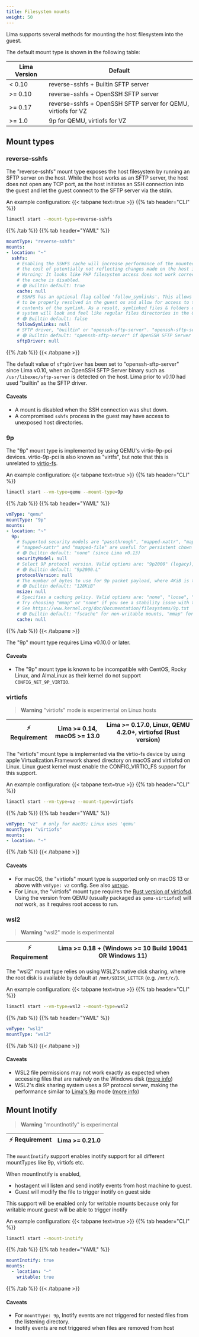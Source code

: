 ```yaml
---
title: Filesystem mounts
weight: 50
---
```


Lima supports several methods for mounting the host filesystem into the guest.

The default mount type is shown in the following table:

| Lima Version | Default                                                       |
| ------------ | ------------------------------------------------------------- |
| < 0.10       | reverse-sshfs + Builtin SFTP server                           |
| >= 0.10      | reverse-sshfs + OpenSSH SFTP server                           |
| >= 0.17      | reverse-sshfs + OpenSSH SFTP server for QEMU, virtiofs for VZ |
| >= 1.0       | 9p for QEMU, virtiofs for VZ                                  |

## Mount types

### reverse-sshfs
The "reverse-sshfs" mount type exposes the host filesystem by running an SFTP server on the host.
While the host works as an SFTP server, the host does not open any TCP port,
as the host initiates an SSH connection into the guest and let the guest connect to the SFTP server via the stdin.

An example configuration:
{{< tabpane text=true >}}
{{% tab header="CLI" %}}
```bash
limactl start --mount-type=reverse-sshfs
```
{{% /tab %}}
{{% tab header="YAML" %}}
```yaml
mountType: "reverse-sshfs"
mounts:
- location: "~"
  sshfs:
    # Enabling the SSHFS cache will increase performance of the mounted filesystem, at
    # the cost of potentially not reflecting changes made on the host in a timely manner.
    # Warning: It looks like PHP filesystem access does not work correctly when
    # the cache is disabled.
    # 🟢 Builtin default: true
    cache: null
    # SSHFS has an optional flag called 'follow_symlinks'. This allows mounts
    # to be properly resolved in the guest os and allow for access to the
    # contents of the symlink. As a result, symlinked files & folders on the Host
    # system will look and feel like regular files directories in the Guest OS.
    # 🟢 Builtin default: false
    followSymlinks: null
    # SFTP driver, "builtin" or "openssh-sftp-server". "openssh-sftp-server" is recommended.
    # 🟢 Builtin default: "openssh-sftp-server" if OpenSSH SFTP Server binary is found, otherwise "builtin"
    sftpDriver: null
```
{{% /tab %}}
{{< /tabpane >}}

The default value of `sftpDriver` has been set to "openssh-sftp-server" since Lima v0.10, when an OpenSSH SFTP Server binary
such as `/usr/libexec/sftp-server` is detected on the host.
Lima prior to v0.10 had used "builtin" as the SFTP driver.

#### Caveats
- A mount is disabled when the SSH connection was shut down.
- A compromised `sshfs` process in the guest may have access to unexposed host directories.

### 9p

The "9p" mount type is implemented by using QEMU's virtio-9p-pci devices.
virtio-9p-pci is also known as "virtfs", but note that this is unrelated to [virtio-fs](https://virtio-fs.gitlab.io/).

An example configuration:
{{< tabpane text=true >}}
{{% tab header="CLI" %}}
```bash
limactl start --vm-type=qemu --mount-type=9p
```
{{% /tab %}}
{{% tab header="YAML" %}}
```yaml
vmType: "qemu"
mountType: "9p"
mounts:
- location: "~"
  9p:
    # Supported security models are "passthrough", "mapped-xattr", "mapped-file" and "none".
    # "mapped-xattr" and "mapped-file" are useful for persistent chown but incompatible with symlinks.
    # 🟢 Builtin default: "none" (since Lima v0.13)
    securityModel: null
    # Select 9P protocol version. Valid options are: "9p2000" (legacy), "9p2000.u", "9p2000.L".
    # 🟢 Builtin default: "9p2000.L"
    protocolVersion: null
    # The number of bytes to use for 9p packet payload, where 4KiB is the absolute minimum.
    # 🟢 Builtin default: "128KiB"
    msize: null
    # Specifies a caching policy. Valid options are: "none", "loose", "fscache" and "mmap".
    # Try choosing "mmap" or "none" if you see a stability issue with the default "fscache".
    # See https://www.kernel.org/doc/Documentation/filesystems/9p.txt
    # 🟢 Builtin default: "fscache" for non-writable mounts, "mmap" for writable mounts
    cache: null
```
{{% /tab %}}
{{< /tabpane >}}

The "9p" mount type requires Lima v0.10.0 or later.

#### Caveats
- The "9p" mount type is known to be incompatible with CentOS, Rocky Linux, and AlmaLinux as their kernel do not support `CONFIG_NET_9P_VIRTIO`.

### virtiofs
> **Warning**
> "virtiofs" mode is experimental on Linux hosts

| ⚡ Requirement | Lima >= 0.14, macOS >= 13.0 | Lima >= 0.17.0, Linux, QEMU 4.2.0+, virtiofsd (Rust version) |
|-------------------|-----------------------------| ------------------------------------------------------------ |

The "virtiofs" mount type is implemented via the virtio-fs device by using apple Virtualization.Framework shared directory on macOS and virtiofsd on Linux.
Linux guest kernel must enable the CONFIG_VIRTIO_FS support for this support.

An example configuration:
{{< tabpane text=true >}}
{{% tab header="CLI" %}}
```bash
limactl start --vm-type=vz --mount-type=virtiofs
```
{{% /tab %}}
{{% tab header="YAML" %}}
```yaml
vmType: "vz"  # only for macOS; Linux uses 'qemu'
mountType: "virtiofs"
mounts:
- location: "~"
```
{{% /tab %}}
{{< /tabpane >}}

#### Caveats
- For macOS, the "virtiofs" mount type is supported only on macOS 13 or above with `vmType: vz` config. See also [`vmtype`](../vmtype/).
- For Linux, the "virtiofs" mount type requires the [Rust version of virtiofsd](https://gitlab.com/virtio-fs/virtiofsd).
  Using the version from QEMU (usually packaged as `qemu-virtiofsd`) will *not* work, as it requires root access to run.

### wsl2
> **Warning**
> "wsl2" mode is experimental

| ⚡ Requirement | Lima >= 0.18 + (Windows >= 10 Build 19041 OR Windows 11) |
| ----------------- | -------------------------------------------------------- |

The "wsl2" mount type relies on using WSL2's native disk sharing, where the root disk is available by default at `/mnt/$DISK_LETTER` (e.g. `/mnt/c/`).

An example configuration:
{{< tabpane text=true >}}
{{% tab header="CLI" %}}
```bash
limactl start --vm-type=wsl2 --mount-type=wsl2
```
{{% /tab %}}
{{% tab header="YAML" %}}
```yaml
vmType: "wsl2"
mountType: "wsl2"
```
{{% /tab %}}
{{< /tabpane >}}

#### Caveats
- WSL2 file permissions may not work exactly as expected when accessing files that are natively on the Windows disk ([more info](https://github.com/MicrosoftDocs/WSL/blob/mattw-wsl2-explainer/WSL/file-permissions.md))
- WSL2's disk sharing system uses a 9P protocol server, making the performance similar to [Lima's 9p](#9p) mode ([more info](https://github.com/MicrosoftDocs/WSL/blob/mattw-wsl2-explainer/WSL/wsl2-architecture.md#wsl-2-architectural-flow))

## Mount Inotify
> **Warning**
> "mountInotify" is experimental

| ⚡ Requirement | Lima >= 0.21.0 |
| ----------------- |----------------|

The `mountInotify` support enables inotify support for all different mountTypes like 9p, virtiofs etc.

When mountInotify is enabled, 
- hostagent will listen and send inotify events from host machine to guest. 
- Guest will modify the file to trigger inotify on guest side 

This support will be enabled only for writable mounts because only for writable mount guest will be able to trigger inotify

An example configuration:
{{< tabpane text=true >}}
{{% tab header="CLI" %}}
```bash
limactl start --mount-inotify
```
{{% /tab %}}
{{% tab header="YAML" %}}
```yaml
mountInotify: true
mounts:
  - location: "~"
    writable: true
```
{{% /tab %}}
{{< /tabpane >}}

#### Caveats
- For `mountType: 9p`, Inotify events are not triggered for nested files from the listening directory.
- Inotify events are not triggered when files are removed from host
